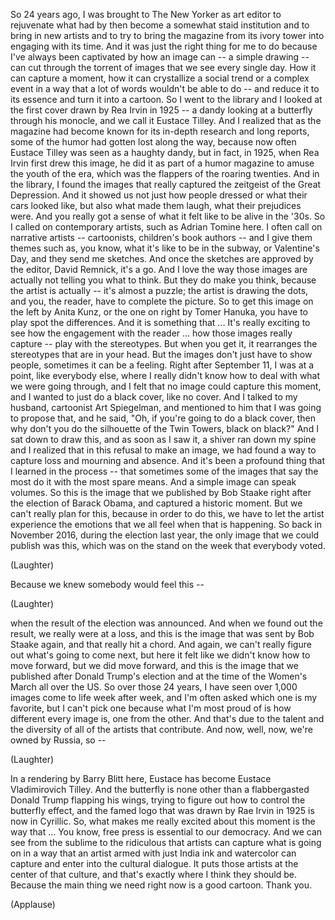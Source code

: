 
So 24 years ago,
I was brought to The New Yorker
as art editor
to rejuvenate
what had by then become
a somewhat staid institution
and to bring in new artists
and to try to bring the magazine
from its ivory tower
into engaging with its time.
And it was just
the right thing for me to do
because I&#39;ve always been captivated
by how an image can --
a simple drawing --
can cut through the torrent of images
that we see every single day.
How it can capture a moment,
how it can crystallize
a social trend or a complex event
in a way that a lot of words
wouldn&#39;t be able to do --
and reduce it to its essence
and turn it into a cartoon.
So I went to the library
and I looked at the first cover
drawn by Rea Irvin in 1925 --
a dandy looking at a butterfly
through his monocle,
and we call it Eustace Tilley.
And I realized that
as the magazine had become known
for its in-depth research
and long reports,
some of the humor
had gotten lost along the way,
because now often Eustace Tilley
was seen as a haughty dandy,
but in fact, in 1925,
when Rea Irvin first drew this image,
he did it as part of a humor magazine
to amuse the youth of the era,
which was the flappers
of the roaring twenties.
And in the library,
I found the images
that really captured the zeitgeist
of the Great Depression.
And it showed us
not just how people dressed
or what their cars looked like,
but also what made them laugh,
what their prejudices were.
And you really got a sense
of what it felt like
to be alive in the &#39;30s.
So I called on contemporary artists,
such as Adrian Tomine here.
I often call on narrative artists --
cartoonists, children&#39;s book authors --
and I give them themes such as,
you know, what it&#39;s like
to be in the subway,
or Valentine&#39;s Day,
and they send me sketches.
And once the sketches
are approved by the editor,
David Remnick,
it&#39;s a go.
And I love the way
those images are actually
not telling you what to think.
But they do make you think,
because the artist is actually --
it&#39;s almost a puzzle;
the artist is drawing the dots,
and you, the reader,
have to complete the picture.
So to get this image
on the left by Anita Kunz,
or the one on right by Tomer Hanuka,
you have to play spot the differences.
And it is something that ...
It&#39;s really exciting to see
how the engagement with the reader ...
how those images really capture --
play with the stereotypes.
But when you get it,
it rearranges the stereotypes
that are in your head.
But the images don&#39;t
just have to show people,
sometimes it can be a feeling.
Right after September 11,
I was at a point,
like everybody else,
where I really didn&#39;t know how to deal
with what we were going through,
and I felt that no image
could capture this moment,
and I wanted to just do a black cover,
like no cover.
And I talked to my husband,
cartoonist Art Spiegelman,
and mentioned to him
that I was going to propose that,
and he said, &quot;Oh, if you&#39;re
going to do a black cover,
then why don&#39;t you do
the silhouette of the Twin Towers,
black on black?&quot;
And I sat down to draw this,
and as soon as I saw it,
a shiver ran down my spine
and I realized
that in this refusal to make an image,
we had found a way to capture loss
and mourning
and absence.
And it&#39;s been a profound thing
that I learned in the process --
that sometimes some of the images
that say the most
do it with the most spare means.
And a simple image can speak volumes.
So this is the image
that we published by Bob Staake
right after the election of Barack Obama,
and captured a historic moment.
But we can&#39;t really plan for this,
because in order to do this,
we have to let the artist
experience the emotions that we all feel
when that is happening.
So back in November 2016,
during the election last year,
the only image that we
could publish was this,
which was on the stand
on the week that everybody voted.

(Laughter)

Because we knew
somebody would feel this --

(Laughter)

when the result of the election
was announced.
And when we found out the result,
we really were at a loss,
and this is the image
that was sent by Bob Staake again,
and that really hit a chord.
And again,
we can&#39;t really figure out
what&#39;s going to come next,
but here it felt like we didn&#39;t
know how to move forward,
but we did move forward,
and this is the image that we published
after Donald Trump&#39;s election
and at the time of the Women&#39;s March
all over the US.
So over those 24 years,
I have seen over 1,000 images
come to life week after week,
and I&#39;m often asked
which one is my favorite,
but I can&#39;t pick one
because what I&#39;m most proud of
is how different every image is,
one from the other.
And that&#39;s due to the talent
and the diversity
of all of the artists that contribute.
And now, well,
now, we&#39;re owned by Russia,
so --

(Laughter)

In a rendering by Barry Blitt here,
Eustace has become
Eustace Vladimirovich Tilley.
And the butterfly is none other
than a flabbergasted Donald Trump
flapping his wings,
trying to figure out
how to control the butterfly effect,
and the famed logo
that was drawn by Rae Irvin in 1925
is now in Cyrillic.
So, what makes me really excited
about this moment
is the way that ...
You know, free press
is essential to our democracy.
And we can see from
the sublime to the ridiculous
that artists can capture what is going on
in a way that an artist
armed with just India ink and watercolor
can capture and enter
into the cultural dialogue.
It puts those artists
at the center of that culture,
and that&#39;s exactly
where I think they should be.
Because the main thing we need
right now is a good cartoon.
Thank you.

(Applause)

